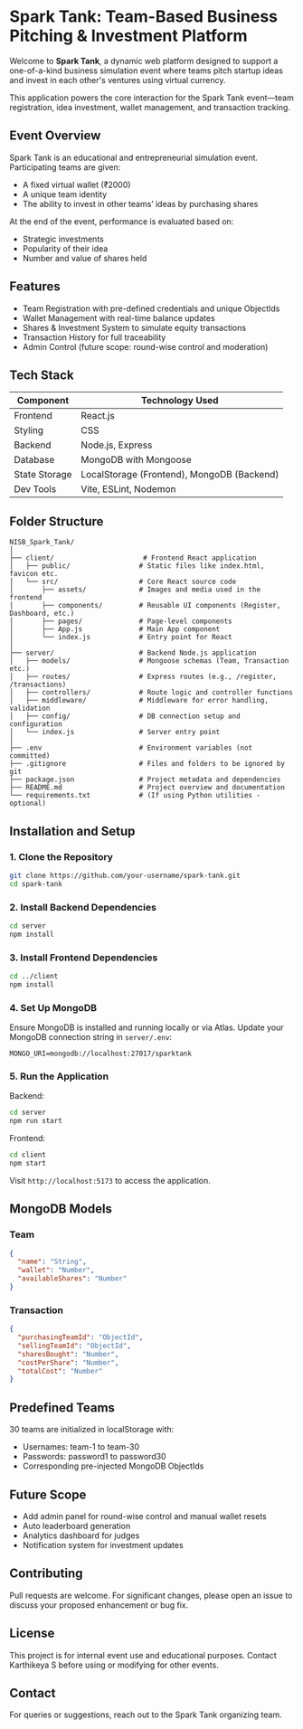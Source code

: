 # Spark Tank: Team-Based Business Pitching & Investment Platform

Welcome to **Spark Tank**, a dynamic web platform designed to support a one-of-a-kind business simulation event where teams pitch startup ideas and invest in each other's ventures using virtual currency.

This application powers the core interaction for the Spark Tank event—team registration, idea investment, wallet management, and transaction tracking.

## Event Overview

Spark Tank is an educational and entrepreneurial simulation event. Participating teams are given:

- A fixed virtual wallet (₹2000)
- A unique team identity
- The ability to invest in other teams’ ideas by purchasing shares

At the end of the event, performance is evaluated based on:
- Strategic investments
- Popularity of their idea
- Number and value of shares held

## Features

- Team Registration with pre-defined credentials and unique ObjectIds
- Wallet Management with real-time balance updates
- Shares & Investment System to simulate equity transactions
- Transaction History for full traceability
- Admin Control (future scope: round-wise control and moderation)

## Tech Stack

| Component      | Technology Used        |
|----------------|------------------------|
| Frontend       | React.js               |
| Styling        | CSS                    |
| Backend        | Node.js, Express       |
| Database       | MongoDB with Mongoose  |
| State Storage  | LocalStorage (Frontend), MongoDB (Backend) |
| Dev Tools      | Vite, ESLint, Nodemon  |

## Folder Structure

```
NISB_Spark_Tank/
│
├── client/                      # Frontend React application
│   ├── public/                 # Static files like index.html, favicon etc.
│   └── src/                    # Core React source code
│       ├── assets/             # Images and media used in the frontend
│       ├── components/         # Reusable UI components (Register, Dashboard, etc.)
│       ├── pages/              # Page-level components
│       ├── App.js              # Main App component
│       └── index.js            # Entry point for React
│
├── server/                     # Backend Node.js application
│   ├── models/                 # Mongoose schemas (Team, Transaction etc.)
│   ├── routes/                 # Express routes (e.g., /register, /transactions)
│   ├── controllers/            # Route logic and controller functions
│   ├── middleware/             # Middleware for error handling, validation
│   ├── config/                 # DB connection setup and configuration
│   └── index.js                # Server entry point
│
├── .env                        # Environment variables (not committed)
├── .gitignore                  # Files and folders to be ignored by git
├── package.json                # Project metadata and dependencies
├── README.md                   # Project overview and documentation
└── requirements.txt            # (If using Python utilities - optional)

```

## Installation and Setup

### 1. Clone the Repository

```bash
git clone https://github.com/your-username/spark-tank.git
cd spark-tank
```

### 2. Install Backend Dependencies

```bash
cd server
npm install
```

### 3. Install Frontend Dependencies

```bash
cd ../client
npm install
```

### 4. Set Up MongoDB

Ensure MongoDB is installed and running locally or via Atlas. Update your MongoDB connection string in `server/.env`:

```
MONGO_URI=mongodb://localhost:27017/sparktank
```

### 5. Run the Application

Backend:

```bash
cd server
npm run start
```

Frontend:

```bash
cd client
npm start
```

Visit `http://localhost:5173` to access the application.

## MongoDB Models

### Team

```json
{
  "name": "String",
  "wallet": "Number",
  "availableShares": "Number"
}
```

### Transaction

```json
{
  "purchasingTeamId": "ObjectId",
  "sellingTeamId": "ObjectId",
  "sharesBought": "Number",
  "costPerShare": "Number",
  "totalCost": "Number"
}
```

## Predefined Teams

30 teams are initialized in localStorage with:

- Usernames: team-1 to team-30
- Passwords: password1 to password30
- Corresponding pre-injected MongoDB ObjectIds

## Future Scope

- Add admin panel for round-wise control and manual wallet resets
- Auto leaderboard generation
- Analytics dashboard for judges
- Notification system for investment updates

## Contributing

Pull requests are welcome. For significant changes, please open an issue to discuss your proposed enhancement or bug fix.

## License

This project is for internal event use and educational purposes. Contact  Karthikeya S before using or modifying for other events.

## Contact

For queries or suggestions, reach out to the Spark Tank organizing team.
